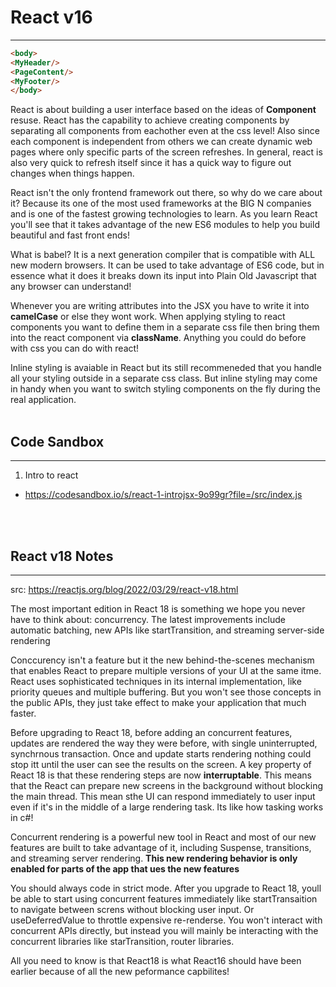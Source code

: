 # React v16
--- 
```html
<body> 
<MyHeader/>
<PageContent/>
<MyFooter/>
</body>
```

React is about building a user interface based on the ideas of **Component** resuse. React has the capability to achieve creating components by separating all components from eachother even at the css level! Also since each component is independent from others we can create dynamic web pages where only specific parts of the screen refreshes. In general, react is also very quick to refresh itself since it has a quick way to figure out changes when things happen. 

React isn't the only frontend framework out there, so why do we care about it? Because its one of the most used frameworks at the BIG N companies and is one of the fastest growing technologies to learn. As you learn React you'll see that it takes advantage of the new ES6 modules to help you build beautiful and fast front ends!

What is babel? It is a next generation compiler that is compatible with ALL new modern browsers. It can be used to take advantage of ES6 code, but in essence what it does it breaks down its input into Plain Old Javascript that any browser can understand! 

Whenever you are writing attributes into the JSX you have to write it into **camelCase** or else they wont work. When applying styling to react components you want to define them in a separate css file then bring them into the react component via **className**. Anything you could do before with css you can do with react! 

Inline styling is avaiable in React but its still recommeneded that you handle all your styling outside in a separate css class. But inline styling may come in handy when you want to switch styling components on the fly during the real application. 
<br><br>
## Code Sandbox 
---
1. Intro to react 
 - https://codesandbox.io/s/react-1-introjsx-9o99gr?file=/src/index.js

 <br><br>


 ## React v18 Notes
 ---
 src: https://reactjs.org/blog/2022/03/29/react-v18.html

 The most important edition in React 18 is something we hope you never have to think about: concurrency. The latest improvements include automatic batching, new APIs like startTransition, and streaming server-side rendering

 Conccurency isn't a feature but it the new behind-the-scenes mechanism that enables React to prepare multiple versions of your UI at the same itme. React uses sophisticated techniques in its internal implementation, like priority queues and multiple buffering. But you won't see those concepts in the public APIs, they just take effect to make your application that much faster. 

 Before upgrading to React 18, before adding an concurrent features, updates are rendered the way they were before, with single uninterrupted, synchrnous transaction. Once and update starts rendering nothing could stop itt until the user can see the results on the screen. A key property of React 18 is that these rendering steps are now **interruptable**. This means that the React can prepare new screens in the background without blocking the main thread. This mean sthe UI can respond immediately to user input even if it's in the middle of a large rendering task. Its like how tasking works in c#!

 Concurrent rendering is a powerful new tool in React and most of our new features are built to take advantage of it, including Suspense, transitions, and streaming server rendering. **This new rendering behavior is only enabled for parts of the app that ues the new features** 

 You should always code in strict mode. After you upgrade to React 18, youll be able to start using concurrent features immediately like startTransaition to navigate between screns without blocking user input. Or useDeferredValue to throttle expensive re-renderse. You won't interact with concurrent APIs directly, but instead you will mainly be interacting with the concurrent libraries like starTransition, router libraries. 

All you need to know is that React18 is what React16 should have been earlier because of all the new peformance capbilites! 
<br><br>
